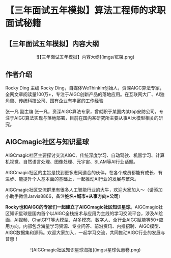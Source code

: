 # 【三年面试五年模拟】算法工程师的求职面试秘籍

## 【三年面试五年模拟】内容大纲

<center>![【三年面试五年模拟】内容大纲](imgs/框架.png)</center>

## 作者介绍

Rocky Ding 主编
Rocky Ding，自媒体WeThinkIn创始人，资深AIGC算法专家，全网文章阅读量100万+，专注于AIGC创新产品的落地应用。在互联网大厂、AI独角兽、传统科技公司、国有企业有丰富的工作经验

张一凡 副主编
张一凡，资深AIGC算法专家，曾就职于某国内某top安防公司，专注于AIGC算法实现与落地部署，目前在国内某研究所主要从事AI大模型相关的研究。

## AIGCmagic社区与知识星球
AIGCmagic社区主要探讨交流AIGC、传统深度学习、自动驾驶、机器学习、计算机视觉、自然语言处理、图像处理、元宇宙、SLAM等AI行业话题。

AIGCmagic社区的主旨是找到更多志同道合的伙伴，在各个成员都能有成长、有进步、能提升个人基本面的基础上，一起推动AI行业的发展与繁荣。

AIGCmagic社区交流群里有很多人工智能行业的大牛，欢迎大家加入～（请添加小助手微信Jarvis8866，备注**姓名+城市+从事方向+公司**）

**Rocky也和AIGC的专家们一起建立了AIGCmagic社区知识星球**。AIGCmagic社区知识星球是国内首个以AIGC全栈技术与应用为主线的学习交流平台，涉及AI绘画、AI视频、ChatGPT等大模型、AI多模态、数字人、全行业AIGC赋能等50+应用方向，内部包含海量学习资源、专业问答、前沿资讯、内推招聘、AIGC模型、AIGC数据集和源码。欢迎大家加入，一起学习交流，共同推动AIGC行业的发展与普惠！

<center>![AIGCmagic社区知识星球海报](imgs/星球优惠卷.png)</center>
